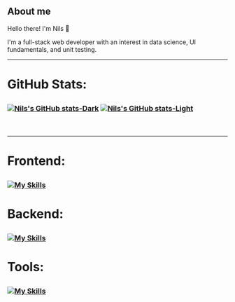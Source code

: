 ## About me

<link rel="stylesheet" href="https://cdn.jsdelivr.net/gh/devicons/devicon@v2.15.1/devicon.min.css">

Hello there! I'm Nils 👋

I'm a full-stack web developer with an interest in data science, UI fundamentals, and unit testing. 



<hr />

<h3 style='font-size:2em'>GitHub Stats: <h3>
 
[![Nils's GitHub stats-Dark](https://github-readme-stats.vercel.app/api?username=nils-n&show_icons=true&theme=vue-dark#gh-dark-mode-only)](https://github.com/anuraghazra/github-readme-stats#gh-dark-mode-only)
[![Nils's GitHub stats-Light](https://github-readme-stats.vercel.app/api?username=nils-n&show_icons=true&theme=default#gh-light-mode-only)](https://github.com/anuraghazra/github-readme-stats#gh-light-mode-only)
 
<br />
<hr />




<h3 style='font-size:2em; display:flex; align-content:center;'> Frontend: <h3>

[![My Skills](https://skillicons.dev/icons?i=html,css,tailwind,js,react,vite,astro,figma)](https://skillicons.dev)


     
<h3 style='font-size:2em; display:flex; align-content:center;'> Backend: <h3>
     
[![My Skills](https://skillicons.dev/icons?i=django,flask,py,sklearn,firebase,supabase,postgres)](https://skillicons.dev)

<h3 style='font-size:2em; display:flex; align-content:center;'>Tools: <h3>
 
[![My Skills](https://skillicons.dev/icons?i=bash,linux,vscode,matlab,postman,git,github)](https://skillicons.dev)
     


     
</div>


<br />
<br />

